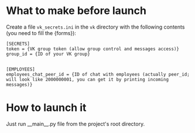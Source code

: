 # What to make before launch

Create a file `vk_secrets.ini` in the `vk` directory with the following contents
(you need to fill the {forms}):

    [SECRETS]
    token = {VK group token (allow group control and messages access)}
    group_id = {ID of your VK group}


    [EMPLOYEES]
    employees_chat_peer_id = {ID of chat with employees (actually peer_id; will look like 2000000001, you can get it by printing incoming messages)}


# How to launch it

Just run \_\_main\_\_.py file from the project's root directory.
